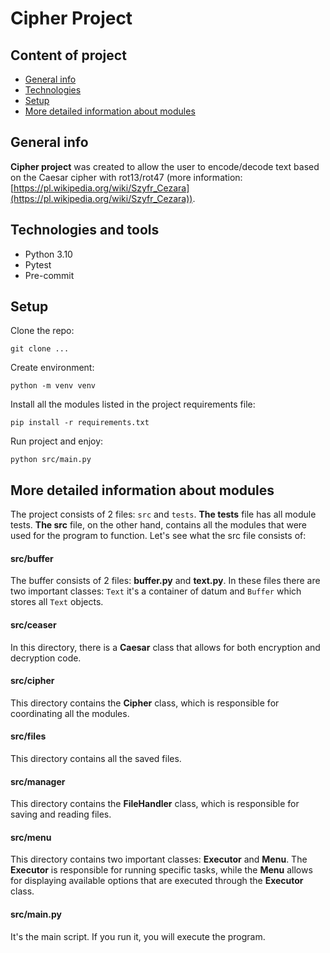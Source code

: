 # Cipher Project

## Content of project
* [General info](#general-info)
* [Technologies](#technologies)
* [Setup](#setup)
* [More detailed information about modules](#more-detailed-information-about-modules)

## General info

<b>Cipher project</b> was created to allow the user to encode/decode text based on the
Caesar cipher with rot13/rot47 (more information: [https://pl.wikipedia.org/wiki/Szyfr_Cezara](https://pl.wikipedia.org/wiki/Szyfr_Cezara)).

## Technologies and tools
<ul>
<li>Python 3.10</li>
<li>Pytest</li>
<li>Pre-commit</li>
</ul>

## Setup

Clone the repo:
```shell
git clone ...
```
Create environment:
```shell
python -m venv venv
```
Install all the modules listed in the project requirements file:
```shell
pip install -r requirements.txt
```
Run project and enjoy:
```shell
python src/main.py
```

## More detailed information about modules

The project consists of 2 files: ```src``` and ```tests```. <b>The tests</b> file has all module tests.
<b>The src</b> file, on the other hand, contains all the modules that were used for the program to function.
Let's see what the src file consists of:
#### src/buffer
The buffer consists of 2 files: <b>buffer.py</b> and <b>text.py</b>.
In these files there are two important classes: ```Text``` it's a container of datum and ```Buffer``` which stores all ```Text``` objects.
#### src/ceaser
In this directory, there is a <b>Caesar</b> class that allows for both encryption and decryption code.
#### src/cipher
This directory contains the <b>Cipher</b> class, which is responsible for coordinating all the modules.
#### src/files
This directory contains all the saved files.
#### src/manager
This directory contains the <b>FileHandler</b> class, which is responsible for saving and reading files.
#### src/menu
This directory contains two important classes: <b>Executor</b> and <b>Menu</b>. The <b>Executor</b> is responsible for
running specific tasks, while the <b>Menu</b> allows for displaying available options that are executed through the <b>Executor</b> class.
#### src/main.py
It's the main script. If you run it, you will execute the program.
